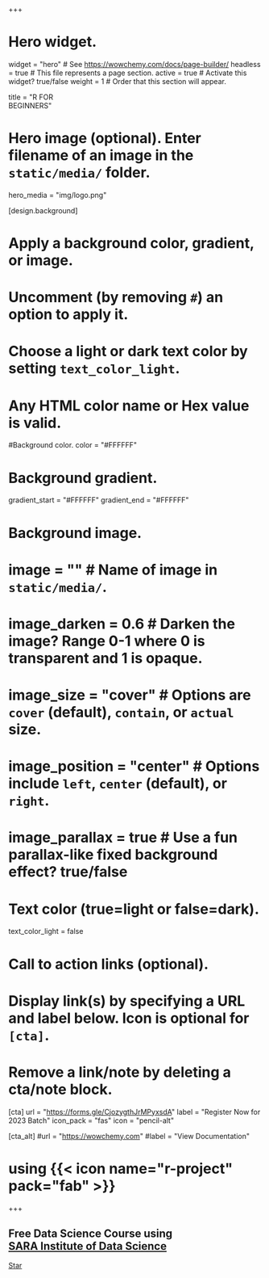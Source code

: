 +++
# Hero widget.
widget = "hero"  # See https://wowchemy.com/docs/page-builder/
headless = true  # This file represents a page section.
active = true  # Activate this widget? true/false
weight = 1  # Order that this section will appear.

title = "R FOR <br>BEGINNERS"

# Hero image (optional). Enter filename of an image in the `static/media/` folder.
hero_media = "img/logo.png"

[design.background]
  # Apply a background color, gradient, or image.
  #   Uncomment (by removing `#`) an option to apply it.
  #   Choose a light or dark text color by setting `text_color_light`.
  #   Any HTML color name or Hex value is valid.

  #Background color.
  color = "#FFFFFF"

  # Background gradient.
  gradient_start = "#FFFFFF"
  gradient_end = "#FFFFFF"
  
  # Background image.
  # image = ""  # Name of image in `static/media/`.
  # image_darken = 0.6  # Darken the image? Range 0-1 where 0 is transparent and 1 is opaque.
  # image_size = "cover"  #  Options are `cover` (default), `contain`, or `actual` size.
  # image_position = "center"  # Options include `left`, `center` (default), or `right`.
  # image_parallax = true  # Use a fun parallax-like fixed background effect? true/false
  
  # Text color (true=light or false=dark).
  text_color_light = false

# Call to action links (optional).
#   Display link(s) by specifying a URL and label below. Icon is optional for `[cta]`.
#   Remove a link/note by deleting a cta/note block.
[cta]
  url = "https://forms.gle/CjozygthJrMPyxsdA"
  label = "Register Now for 2023 Batch"
  icon_pack = "fas"
  icon = "pencil-alt"
  
[cta_alt]
  #url = "https://wowchemy.com"
  #label = "View Documentation"

# using {{< icon name="r-project" pack="fab" >}}
+++

## Free Data Science Course using <i class="fab fa-r-project"></i><br>[SARA Institute of Data Science](https://saraedu.netlify.app/)

<span style="text-shadow: none;"><a class="github-button" href="https://github.com/koliajaykr/course-r4bee" data-icon="octicon-star" data-size="large" data-show-count="true" aria-label="Star this on GitHub">Star</a><script async defer src="https://buttons.github.io/buttons.js"></script></span>

